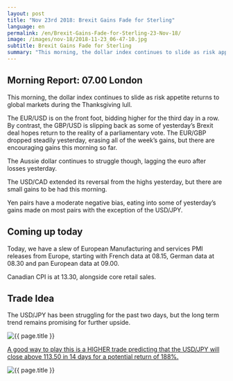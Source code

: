 ```yaml
---
layout: post
title: "Nov 23rd 2018: Brexit Gains Fade for Sterling"
language: en
permalink: /en/Brexit-Gains-Fade-for-Sterling-23-Nov-18/
image: /images/nov-18/2018-11-23_06-47-10.jpg
subtitle: Brexit Gains Fade for Sterling
summary: "This morning, the dollar index continues to slide as risk appetite returns to global markets as risk appetite returns during the Thanksgiving lull"
---
```

## Morning Report: 07.00 London

This morning, the dollar index continues to slide as risk appetite returns to global markets during the Thanksgiving lull. 

The EUR/USD is on the front foot, bidding higher for the third day in a row. By contrast, the GBP/USD is slipping back as some of yesterday’s Brexit deal hopes return to the reality of a parliamentary vote. The EUR/GBP dropped steadily yesterday, erasing all of the week’s gains, but there are encouraging gains this morning so far. 

The Aussie dollar continues to struggle though, lagging the euro after losses yesterday. 

The USD/CAD extended its reversal from the highs yesterday, but there are small gains to be had this morning. 

Yen pairs have a moderate negative bias, eating into some of yesterday’s gains made on most pairs with the exception of the USD/JPY. 

## Coming up today

Today, we have a slew of European Manufacturing and services PMI releases from Europe, starting with French data at 08.15, German data at 08.30 and pan European data at 09.00. 

Canadian CPI is at 13.30, alongside core retail sales. 

## Trade Idea

The USD/JPY has been struggling for the past two days, but the long term trend remains promising for further upside.

<img class="post-image" src="{{ site.url }}/images/nov-18/2018-11-23_06-47-10.jpg" alt="{{ page.title }}" title="{{ page.title }}">

<a href="%LINK%%?currency=GBP&market=forex&underlying=frxUSDJPY&formname=higherlower&duration_amount=14&duration_units=d&amount=10&amount_type=stake&expiry_type=duration&barrier=113.50" target="_blank">A good way to play this is a HIGHER trade predicting that the USD/JPY will close above 113.50 in 14 days for a potential return of 188%.</a>

<img class="post-image" src="{{ site.url }}/images/nov-18/2018-11-23_06-48-32.jpg" alt="{{ page.title }}" title="{{ page.title }}">